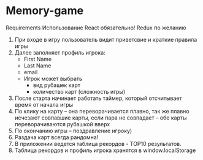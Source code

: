 # Memory-game

Requirements
Использование React обязательно! Redux по желанию

1. При входе в игру пользователь видит приветсвие и краткие правила игры
2. Далее заполняет профиль игрока:
   - First Name
   - Last Name
   - email
   - Игрок может выбрать
     - вид рубашек карт
     - количество карт (сложность игры)
3. После старта начинает работать таймер, который отсчитывает время от начала игры
4. По клику на карту – она переворачивается плавно, так же плавно исчезают совпавшие карты, если пара не совпадает – обе карты переворачиваются рубашкой вверх
5. По окончанию игры – поздравление игроку)
6. Раздача карт всегда рандомна!
7. В приложении ведется таблица рекордов - ТОP10 результатов.
8. Таблица рекордов и профиль игрока хранятся в window.localStorage
